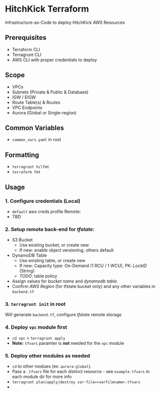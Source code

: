 # HitchKick Terraform
Infrastructure-as-Code to deploy HitchKick AWS Resources

## Prerequisites
* Terraform CLI
* Terragrunt CLI
* AWS CLI with proper credentials to deploy

## Scope
* VPCs
* Subnets (Private & Public & Database)
* IGW / EIGW
* Route Table(s) & Routes
* VPC Endpoints
* Aurora (Global or Single-region)

## Common Variables
* `common_vars.yaml` in root

## Formatting
* `terragrunt hclfmt`
* `terraform fmt`

## Usage
### 1. Configure credentials (Local)
* `default` aws creds profile
Remote:
* TBD

### 2. Setup remote back-end for *tfstate*:
* S3 Bucket 
  - Use existing bucket, or create new
  - If new: enable object versioning, others default
* DynamoDB Table
  - Use existing table, or create new
  - If new: Capacity type: On-Demand (1 RCU / 1 WCU), PK: *LockID* (String)
  - *TODO*: table policy
* Assign values for _bucket name_ and _dynamodb table_.
* Confirm _AWS Region_ (for tfstate bucket only) and any other variables in `backend.tf`

### 3. `terragrunt init` in root
Will generate `backend.tf`, configure *tfstate* remote storage

### 4. Deploy `vpc` module first
* `cd vpc` > `terragrunt apply`
* **Note:** `tfvars` paramter is **not** needed for the `vpc` module

### 5. Deploy other modules as needed
* `cd` to other modues (ex: `aurora-global`).
* Pass a `.tfvars` file for each distinct resource - see `example.tfvars` in each module dir for more info 
* `terragrunt plan|apply|destroy var-file=<varfilename>.tfvars`
* 


